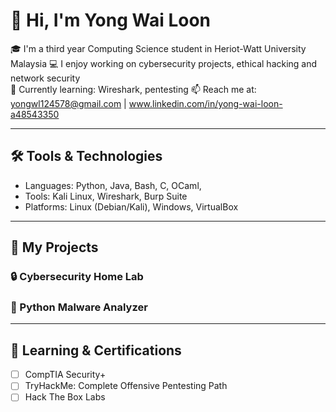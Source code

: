 # 👋 Hi, I'm Yong Wai Loon

🎓 I'm a third year Computing Science student in Heriot-Watt University Malaysia
💻 I enjoy working on cybersecurity projects, ethical hacking and network security  
🔐 Currently learning: Wireshark, pentesting
📫 Reach me at: yongwl124578@gmail.com | www.linkedin.com/in/yong-wai-loon-a48543350  

---

## 🛠️ Tools & Technologies

- Languages: Python, Java, Bash, C, OCaml, 
- Tools: Kali Linux, Wireshark, Burp Suite
- Platforms: Linux (Debian/Kali), Windows, VirtualBox

---

## 📂 My Projects

### 🔒 Cybersecurity Home Lab


### 🐍 Python Malware Analyzer


---

## 🧠 Learning & Certifications

- [ ] CompTIA Security+
- [ ] TryHackMe: Complete Offensive Pentesting Path
- [ ] Hack The Box Labs
